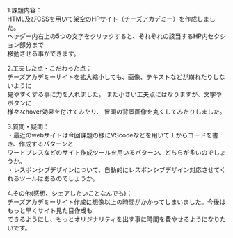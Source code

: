 1.課題内容：<br>
HTML及びCSSを用いて架空のHPサイト（チーズアカデミー）を作成しました。<br> 
  ヘッダー内右上の5つの文字をクリックすると、それぞれの該当するHP内セクション部分まで<br>
  移動させる事ができます。<br>

2.工夫した点・こだわった点：<br>
チーズアカデミーサイトを拡大縮小しても、画像、テキストなどが崩れたりしないように<br>
 見やすくする事に力を入れました。 また小さい工夫点にはなりますが、文字やボタンに<br>
 様々なhover効果を付けてみたり、 冒頭の背景画像を丸くしてみたりしました。<br>

3.質問・疑問： <br>
・最近のwebサイトは今回課題の様にVScodeなどを用いて１からコードを書き、作成するパターンと<br>
 ワードプレスなどのサイト作成ツールを用いるパターン、どちらが多いのでしょうか。<br>
・レスポンシブデザインについて、自動的にレスポンシブデザイン対応させてくれるツールはあるのでしょうか。<br>

4.その他(感想、シェアしたいことなんでも)：<br>
チーズアカデミーサイト作成に想像以上の時間がかかってしまいました。今後はもっと早くサイト見た目作成も<br>
できるようにし、もっとオリジナリティを出す事に時間を費やせるようになりたいです。
